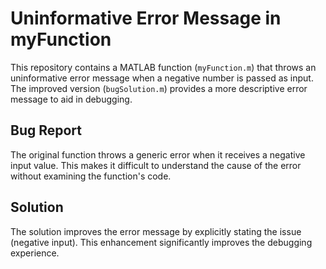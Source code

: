 # Uninformative Error Message in myFunction

This repository contains a MATLAB function (`myFunction.m`) that throws an uninformative error message when a negative number is passed as input.  The improved version (`bugSolution.m`) provides a more descriptive error message to aid in debugging.

## Bug Report

The original function throws a generic error when it receives a negative input value. This makes it difficult to understand the cause of the error without examining the function's code.

## Solution

The solution improves the error message by explicitly stating the issue (negative input).  This enhancement significantly improves the debugging experience.